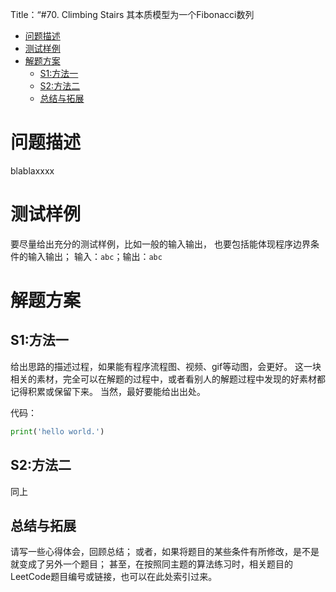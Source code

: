 Title：“#70. Climbing Stairs
其本质模型为一个Fibonacci数列


<!-- @import "[TOC]" {cmd="toc" depthFrom=1 depthTo=6 orderedList=false} -->

<!-- code_chunk_output -->

- [问题描述](#问题描述)
- [测试样例](#测试样例)
- [解题方案](#解题方案)
  - [S1:方法一](#s1方法一)
  - [S2:方法二](#s2方法二)
  - [总结与拓展](#总结与拓展)

<!-- /code_chunk_output -->


# 问题描述
blablaxxxx

# 测试样例
要尽量给出充分的测试样例，比如一般的输入输出，
也要包括能体现程序边界条件的输入输出；
输入：`abc`；输出：`abc` 

# 解题方案

## S1:方法一
给出思路的描述过程，如果能有程序流程图、视频、gif等动图，会更好。
这一块相关的素材，完全可以在解题的过程中，或者看别人的解题过程中发现的好素材都记得积累或保留下来。
当然，最好要能给出出处。

代码：
```Python
print('hello world.')
```

## S2:方法二
同上

## 总结与拓展
请写一些心得体会，回顾总结；
或者，如果将题目的某些条件有所修改，是不是就变成了另外一个题目；
甚至，在按照同主题的算法练习时，相关题目的LeetCode题目编号或链接，也可以在此处索引过来。
